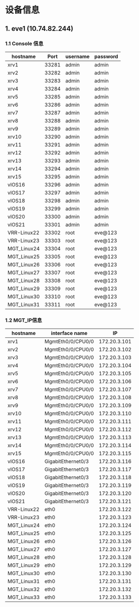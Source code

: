 # 设备信息
## 1. eve1 (10.74.82.244)

### 1.1 Console 信息
hostname | Port | username | password
---------|------|----------|---------
xrv1     | 33281| admin    | admin
xrv2     | 33282| admin    | admin
xrv3     | 33283| admin    | admin
xrv4     | 33284| admin    | admin
xrv5     | 33285| admin    | admin
xrv6     | 33286| admin    | admin
xrv7     | 33287| admin    | admin
xrv8     | 33288| admin    | admin
xrv9     | 33289| admin    | admin
xrv10    | 33290| admin    | admin
xrv11    | 33291| admin    | admin
xrv12    | 33292| admin    | admin
xrv13    | 33293| admin    | admin
xrv14    | 33294| admin    | admin
xrv15    | 33295| admin    | admin
vIOS16   | 33296| admin    | admin
vIOS17    | 33297| admin    | admin
vIOS18    | 33298| admin    | admin
vIOS19    | 33299| admin    | admin
vIOS20   | 33300| admin    | admin
vIOS21    | 33301| admin    | admin
VRR-Linux22    | 33302| root    | eve@123
VRR-Linux23    | 33303| root    | eve@123
MGT_Linux24    | 33304| root    | eve@123
MGT_Linux25    | 33305| root    | eve@123
MGT_Linux26    | 33306| root    | eve@123
MGT_Linux27    | 33307| root    | eve@123
MGT_Linux28    | 33308| root    | eve@123
MGT_Linux29    | 33309| root    | eve@123
MGT_Linux30    | 33310| root    | eve@123
MGT_Linux31    | 33311| root    | eve@123

### 1.2 MGT_IP信息
hostname      | interface name | IP
--------------| ---------------|----
xrv1  | MgmtEth0/0/CPU0/0      | 172.20.3.101  
xrv2  | MgmtEth0/0/CPU0/0      | 172.20.3.102  
xrv3  | MgmtEth0/0/CPU0/0      | 172.20.3.103  
xrv4  | MgmtEth0/0/CPU0/0      | 172.20.3.104  
xrv5  | MgmtEth0/0/CPU0/0      | 172.20.3.105  
xrv6  | MgmtEth0/0/CPU0/0      | 172.20.3.106  
xrv7  | MgmtEth0/0/CPU0/0      | 172.20.3.107  
xrv8  | MgmtEth0/0/CPU0/0      | 172.20.3.108  
xrv9  | MgmtEth0/0/CPU0/0      | 172.20.3.109  
xrv10 | MgmtEth0/0/CPU0/0      | 172.20.3.110  
xrv11 | MgmtEth0/0/CPU0/0      | 172.20.3.111  
xrv12 | MgmtEth0/0/CPU0/0      | 172.20.3.112  
xrv13 | MgmtEth0/0/CPU0/0      | 172.20.3.113  
xrv14 | MgmtEth0/0/CPU0/0      | 172.20.3.114  
xrv15 | MgmtEth0/0/CPU0/0      | 172.20.3.115  
vIOS16| GigabitEthernet0/3      | 172.20.3.116  
vIOS17| GigabitEthernet0/3      | 172.20.3.117  
vIOS18| GigabitEthernet0/3      | 172.20.3.118  
vIOS19| GigabitEthernet0/3      | 172.20.3.119   
vIOS20| GigabitEthernet0/3      | 172.20.3.120   
vIOS21| GigabitEthernet0/3      | 172.20.3.121 
VRR-Linux22|eth0                | 172.20.3.122
VRR-Linux23|eth0                | 172.20.3.123
MGT_Linux24|eth0                | 172.20.3.124
MGT_Linux25|eth0                | 172.20.3.125
MGT_Linux26|eth0                | 172.20.3.126
MGT_Linux27|eth0                | 172.20.3.127
MGT_Linux28|eth0                | 172.20.3.128
MGT_Linux29|eth0                | 172.20.3.129
MGT_Linux30|eth0                | 172.20.3.130
MGT_Linux31|eth0                | 172.20.3.131
MGT_Linux32|eth0                | 172.20.3.132
MGT_Linux33|eth0                | 172.20.3.133
